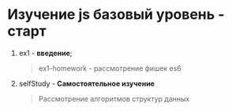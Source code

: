 # Изучение js базовый уровень - старт

1. ex1 - **введение**;
   > ex1-homework - рассмотрение фишек es6
2. selfStudy - **Самостоятельное изучение**
   > Рассмотрение алгоритмов структур данных

